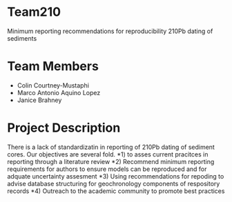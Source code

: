 # Team210

Minimum reporting recommendations for reproducibility 210Pb dating of sediments

# Team Members
  * Colin Courtney-Mustaphi
  * Marco Antonio Aquino Lopez
  * Janice Brahney
  
# Project Description

  There is a lack of standardizatin in reporting of 210Pb dating of sediment cores. Our objectives are several fold.
  *1) to asses current pracitces in reporting through a literature review 
  *2) Recommend minimum reporting requirements for authors to ensure models can be reproduced and for adquate uncertainty assesment
  *3) Using recommendations for repoding to advise database structuring for geochronology components of respository records
  *4) Outreach to the academic community to promote best practices
  
